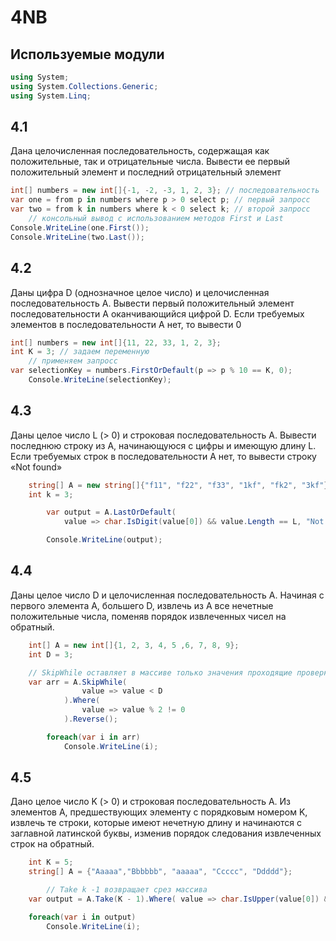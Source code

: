# 4NB

## Используемые модули

```c#
using System;
using System.Collections.Generic;
using System.Linq;
 ```

## 4.1

Дана целочисленная последовательность, содержащая как положительные,
так и отрицательные числа. Вывести ее первый положительный элемент и
последний отрицательный элемент

```c#
int[] numbers = new int[]{-1, -2, -3, 1, 2, 3}; // последовательность
var one = from p in numbers where p > 0 select p; // первый запросс
var two = from k in numbers where k < 0 select k; // второй запросс
    // консольный вывод с использованием методов First и Last
Console.WriteLine(one.First());
Console.WriteLine(two.Last());
```

## 4.2

Даны цифра D (однозначное целое число) и целочисленная последовательность
A. Вывести первый положительный элемент последовательности A оканчивающийся цифрой D. Если требуемых элементов в последовательности A нет, то вывести 0

```c#
int[] numbers = new int[]{11, 22, 33, 1, 2, 3};
int K = 3; // задаем переменную
    // применяем запросс
var selectionKey = numbers.FirstOrDefault(p => p % 10 == K, 0);
    Console.WriteLine(selectionKey);
```

## 4.3

Даны целое число L (> 0) и строковая последовательность A. Вывести
последнюю строку из A, начинающуюся с цифры и имеющую длину L. Если требуемых
строк в последовательности A нет, то вывести строку «Not found»

```c#
    string[] A = new string[]{"f11", "f22", "f33", "1kf", "fk2", "3kf"};
    int k = 3;

        var output = A.LastOrDefault(
            value => char.IsDigit(value[0]) && value.Length == L, "Not found");

        Console.WriteLine(output);
```

## 4.4

Даны целое число D и целочисленная последовательность A. Начиная с первого
элемента A, большего D, извлечь из A все нечетные положительные числа, поменяв порядок
извлеченных чисел на обратный.

```c#
    int[] A = new int[]{1, 2, 3, 4, 5 ,6, 7, 8, 9};
    int D = 3;

    // SkipWhile оставляет в массиве только значения проходящие проверку
    var arr = A.SkipWhile(
                value => value < D
            ).Where(
                value => value % 2 != 0
            ).Reverse();

        foreach(var i in arr)
            Console.WriteLine(i);
```

## 4.5

Дано целое число K (> 0) и строковая последовательность A. Из элементов A,
предшествующих элементу с порядковым номером K, извлечь те строки, которые имеют
нечетную длину и начинаются с заглавной латинской буквы, изменив порядок следования
извлеченных строк на обратный.

```c#
    int K = 5;
    string[] A = {"Aaaaa","Bbbbbb", "aaaaa", "Ccccc", "Ddddd"};

        // Take k -1 возвращает срез массива
    var output = A.Take(K - 1).Where( value => char.IsUpper(value[0]) && value.Length % 2 != 0).Reverse();

    foreach(var i in output)
        Console.WriteLine(i);
```
